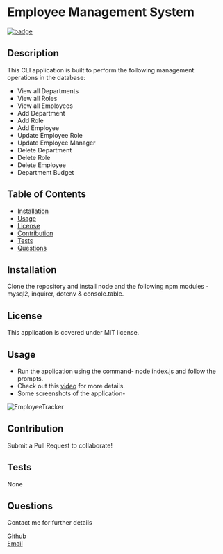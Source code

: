 <h1>Employee Management System </h1>

[![badge](https://img.shields.io/badge/license-MIT-yellowgreen)](https://opensource.org/licenses/MIT)<br>

## Description
  This CLI application is built to perform the following management operations in the database:
 - View all Departments
 - View all Roles
 - View all Employees
 - Add Department
 - Add Role
 - Add Employee
 - Update Employee Role
 - Update Employee Manager
 - Delete Department
 - Delete Role
 - Delete Employee
 - Department Budget


## Table of Contents
  - [Installation](#Installation)
  - [Usage](#Usage)
  - [License](#License)
  - [Contribution](#Contribution)
  - [Tests](#Tests) 
  - [Questions](#Questions)
  
## Installation
  Clone the repository and install node and the following npm modules - mysql2, inquirer, dotenv & console.table.

## License
  This application is covered under MIT license.

## Usage
 - Run the application using the command- node index.js and follow the prompts. 
 - Check out this [video](https://watch.screencastify.com/v/cCN1r0p23NKBakJNd0eg) for more details.
 - Some screenshots of the application-

![EmployeeTracker](https://user-images.githubusercontent.com/84444052/143764510-c8b0da64-031c-4ade-bc0d-04c69d42d392.png)

## Contribution
   Submit a Pull Request to collaborate!

## Tests
  None

## Questions
  Contact me for further details

  [Github](https://github.com/anushaselvan)<br>
  [Email](mailto:anushaselvan@gmail.com)  
